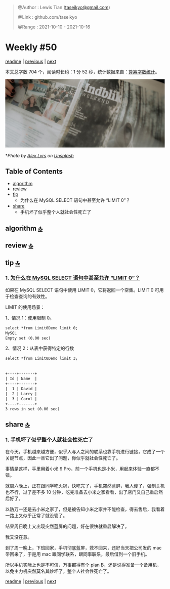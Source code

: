 > @Author  : Lewis Tian (taseikyo@gmail.com)
>
> @Link    : github.com/taseikyo
>
> @Range   : 2021-10-10 - 2021-10-16

# Weekly #50

[readme](../README.md) | [previous](202110W2.md) | [next](202110W4.md)

本文总字数 704 个，阅读时长约：1 分 52 秒，统计数据来自：[算筹字数统计](http://www.xiqei.com/tools?p=tj)。

![](../images/2021/10/alex-lvrs-_aDZ0Us31sQ-unsplash.jpg)

\**Photo by [Alex Lvrs](https://unsplash.com/@alexlvrs) on [Unsplash](https://unsplash.com/photos/_aDZ0Us31sQ)*

## Table of Contents

- [algorithm](#algorithm-)
- [review](#review-)
- [tip](#tip-)
    - 为什么在 MySQL SELECT 语句中甚至允许 “LIMIT 0”？
- [share](#share-)
    - 手机坏了似乎整个人就社会性死亡了

## algorithm [🔝](#weekly-50)

## review [🔝](#weekly-50)

## tip [🔝](#weekly-50)

### 1. [为什么在 MySQL SELECT 语句中甚至允许 “LIMIT 0”？](https://www.nhooo.com/note/qa0uqs.html)

如果在 MySQL SELECT 语句中使用 LIMIT 0，它将返回一个空集。LIMIT 0 可用于检查查询的有效性。

LIMIT 的使用场景：

1、情况 1：使用限制 0。

```MySQL
select *from Limit0Demo limit 0;
MySQL
Empty set (0.00 sec)
```

2、情况 2：从表中获得特定的行数

```MySQL
select *from Limit0Demo limit 3;


+----+-------+
| Id | Name  |
+----+-------+
|  1 | David |
|  2 | Larry |
|  3 | Carol |
+----+-------+
3 rows in set (0.00 sec)
```

## share [🔝](#weekly-50)

### 1. 手机坏了似乎整个人就社会性死亡了

在今天，手机越来越方便，似乎人与人之间的联系也靠手机进行链接，它成了一个关键节点，因此一旦它出了问题，你似乎就社会性死亡了。

事情是这样，手里用着小米 9 Pro，前一个手机也是小米，用起来体验一直都不错。

就周六晚上，正在跟同学吃火锅，快吃完了，手机突然蓝屏，我人傻了，强制关机也不行，过了差不多 10 分钟，吃完准备去小米之家看看，出了店门又自己重启然后好了。

以防万一还是去小米之家了，但是被告知小米之家并不能检查，得去售后，我看着一路上又似乎正常了就没管了。

结果周日晚上又出现突然蓝屏的问题，好在很快就重启解决了。

我又没在意。

到了周一晚上，下班回家，手机彻底蓝屏，救不回来，还好当天把公司发的 mac 带回来了，于是用 mac 跟同学联系，跟同事联系，最后借到一个旧手机。

所以手机实际上也是不可信，万事都得有个 plan B，还是说得准备一个备用机，以免主力机突然莫名其妙坏了，整个人社会性死亡了。

[readme](../README.md) | [previous](202110W2.md) | [next](202110W4.md)
